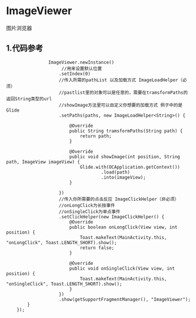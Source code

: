 # ImageViewer
图片浏览器
## 1.代码参考
                    ImageViewer.newInstance()
                         //用来设置默认位置
                        .setIndex(0)
                        //传入所需的pathList 以及加载方式 ImageLoadHelper（必须） 
                        //pastlist里的对象可以是任意的，需要在tramsformPaths的返回String类型的url
                        //showImage方法里可以自定义你想要的加载方式 例子中的是Glide
                        .setPaths(paths, new ImageLoadHelper<String>() {

                            @Override
                            public String tramsformPaths(String path) {
                                return path;
                            }

                            @Override
                            public void showImage(int position, String path, ImageView imageView) {
                                Glide.with(OCApplication.getContext())
                                        .load(path)
                                        .into(imageView);
                            }

                        })
                        //传入你所需要的点击反应 ImageClickHelper（非必须） 
                        //onLongClick为长按事件
                        //onSingleClick为单点事件
                        .setClickHelper(new ImageClickHelper() {
                            @Override
                            public boolean onLongClick(View view, int position) {
                                Toast.makeText(MainActivity.this, "onLongClick", Toast.LENGTH_SHORT).show();
                                return false;
                            }

                            @Override
                            public void onSingleClick(View view, int position) {
                                Toast.makeText(MainActivity.this, "onSingleClick", Toast.LENGTH_SHORT).show();
                            }
                        })
                        .show(getSupportFragmentManager(), "ImageViewer");
            }
        });
